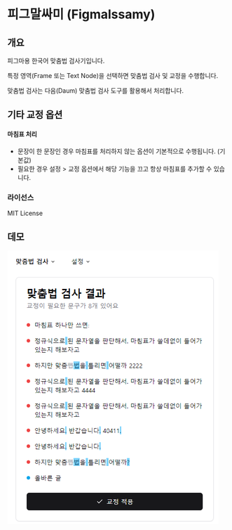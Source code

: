# 피그말싸미 (Figmalssamy)

## 개요

피그마용 한국어 맞춤법 검사기입니다.

특정 영역(Frame 또는 Text Node)을 선택하면 맞춤법 검사 및 교정을 수행합니다.

맞춤법 검사는 다음(Daum) 맞춤법 검사 도구를 활용해서 처리합니다.

## 기타 교정 옵션

#### 마침표 처리

* 문장이 한 문장인 경우 마침표를 처리하지 않는 옵션이 기본적으로 수행됩니다. (기본값)
* 필요한 경우 설정 > 교정 옵션에서 해당 기능을 끄고 항상 마침표를 추가할 수 있습니다.

### 라이선스

MIT License

## 데모
![img.png](docs/sample.png)
